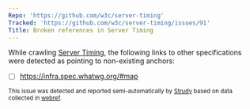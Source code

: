 ```yaml
---
Repo: 'https://github.com/w3c/server-timing'
Tracked: 'https://github.com/w3c/server-timing/issues/91'
Title: Broken references in Server Timing
---
```


While crawling [Server Timing](https://w3c.github.io/server-timing/), the following links to other specifications were detected as pointing to non-existing anchors:
* [ ] https://infra.spec.whatwg.org/#map

<sub>This issue was detected and reported semi-automatically by [Strudy](https://github.com/w3c/strudy/) based on data collected in [webref](https://github.com/w3c/webref/).</sub>

